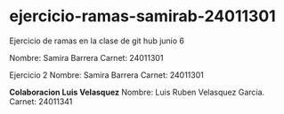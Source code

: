 # ejercicio-ramas-samirab-24011301
Ejercicio de ramas en la clase de git hub junio 6

Nombre: Samira Barrera
Carnet: 24011301

Ejercicio 2
Nombre: Samira Barrera
Carnet: 24011301


**Colaboracion Luis Velasquez**
Nombre: Luis Ruben Velasquez Garcia.
Carnet: 24011341